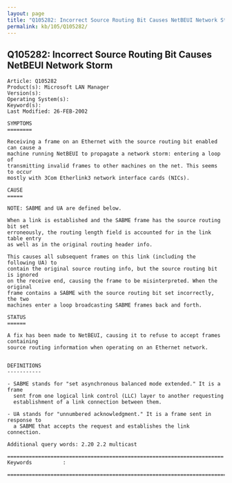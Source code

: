 ```yaml
---
layout: page
title: "Q105282: Incorrect Source Routing Bit Causes NetBEUI Network Storm"
permalink: kb/105/Q105282/
---
```


## Q105282: Incorrect Source Routing Bit Causes NetBEUI Network Storm

	Article: Q105282
	Product(s): Microsoft LAN Manager
	Version(s): 
	Operating System(s): 
	Keyword(s): 
	Last Modified: 26-FEB-2002
	
	SYMPTOMS
	========
	
	Receiving a frame on an Ethernet with the source routing bit enabled can cause a
	machine running NetBEUI to propagate a network storm: entering a loop of
	transmitting invalid frames to other machines on the net. This seems to occur
	mostly with 3Com Etherlink3 network interface cards (NICs).
	
	CAUSE
	=====
	
	NOTE: SABME and UA are defined below.
	
	When a link is established and the SABME frame has the source routing bit set
	erroneously, the routing length field is accounted for in the link table entry
	as well as in the original routing header info.
	
	This causes all subsequent frames on this link (including the following UA) to
	contain the original source routing info, but the source routing bit is ignored
	on the receive end, causing the frame to be misinterpreted. When the original
	frame contains a SABME with the source routing bit set incorrectly, the two
	machines enter a loop broadcasting SABME frames back and forth.
	
	STATUS
	======
	
	A fix has been made to NetBEUI, causing it to refuse to accept frames containing
	source routing information when operating on an Ethernet network.
	
	
	DEFINITIONS
	-----------
	
	- SABME stands for "set asynchronous balanced mode extended." It is a frame
	  sent from one logical link control (LLC) layer to another requesting
	  establishment of a link connection between them.
	
	- UA stands for "unnumbered acknowledgment." It is a frame sent in response to
	  a SABME that accepts the request and establishes the link connection.
	
	Additional query words: 2.20 2.2 multicast
	
	======================================================================
	Keywords          :  
	
	=============================================================================
	
